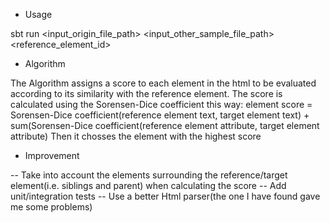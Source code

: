 - Usage

sbt run <input_origin_file_path> <input_other_sample_file_path> <reference_element_id>

- Algorithm 

The Algorithm assigns a score to each element in the html to be evaluated according to its similarity with the reference element.
The score is calculated using the Sorensen-Dice coefficient this way: element score = Sorensen-Dice coefficient(reference element text, target element text) + sum(Sorensen-Dice coefficient(reference element attribute, target element attribute)
Then it chosses the element with the highest score

- Improvement

-- Take into account the elements surrounding the reference/target element(i.e. siblings and parent) when calculating the score
-- Add unit/integration tests
-- Use a better Html parser(the one I have found gave me some problems) 
